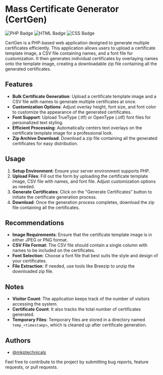 # Mass Certificate Generator (CertGen)

![PHP Badge](https://img.shields.io/badge/language-PHP-purple.svg)
![HTML Badge](https://img.shields.io/badge/language-HTML-orange.svg)
![CSS Badge](https://img.shields.io/badge/language-CSS-blue.svg)

CertGen is a PHP-based web application designed to generate multiple certificates efficiently. This application allows users to upload a certificate template image, a CSV file containing names, and a font file for customization. It then generates individual certificates by overlaying names onto the template image, creating a downloadable zip file containing all the generated certificates.

## Features

- **Bulk Certificate Generation**: Upload a certificate template image and a CSV file with names to generate multiple certificates at once.
- **Customization Options**: Adjust overlay height, font size, and font color to customize the appearance of the generated certificates.
- **Font Support**: Upload TrueType (.ttf) or OpenType (.otf) font files for personalized text styling.
- **Efficient Processing**: Automatically centers text overlays on the certificate template image for a professional look.
- **Zip Archive Download**: Download a zip file containing all the generated certificates for easy distribution.

## Usage

1. **Setup Environment**: Ensure your server environment supports PHP.
2. **Upload Files**: Fill out the form by uploading the certificate template image, CSV file with names, and font file. Adjust customization options as needed.
3. **Generate Certificates**: Click on the "Generate Certificates" button to initiate the certificate generation process.
4. **Download**: Once the generation process completes, download the zip file containing all the certificates.

## Recommendations

- **Image Requirements**: Ensure that the certificate template image is in either JPEG or PNG format.
- **CSV File Format**: The CSV file should contain a single column with names to be included on the certificates.
- **Font Selection**: Choose a font file that best suits the style and design of your certificates.
- **File Extraction**: If needed, use tools like Breezip to unzip the downloaded zip file.

## Notes

- **Visitor Count**: The application keeps track of the number of visitors accessing the system.
- **Certificate Count**: It also tracks the total number of certificates generated.
- **Temporary Files**: Temporary files are stored in a directory named `temp_<timestamp>`, which is cleaned up after certificate generation.

## Authors

- [@mkptechnicals](https://www.github.com/MKPTechnicals)

Feel free to contribute to the project by submitting bug reports, feature requests, or pull requests.
